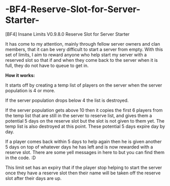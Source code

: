 -BF4-Reserve-Slot-for-Server-Starter-
=====================================

[BF4] Insane Limits V0.9.8.0 Reserve Slot for Server Starter 

It has come to my attention, mainly through fellow server owners and clan members, that it can be very difficult to start a server from empty. With this set of limits, I aim to reward anyone who help start my server with a reserved slot so that if and when they come back to the server when it is full, they do not have to queue to get in.

**How it works:**

It starts off by creating a temp list of players on the server when the server population is 4 or more.

If the server population drops below 4 the list is destroyed.

If the server population gets above 10 then it copies the first 6 players from the temp list that are still in the server to reserve list, and gives them a potential 5 days on the reserve slot but the slot is not given to them yet. The temp list is also destroyed at this point. These  potential 5 days expire day by day.

If a player comes back within 5 days to help again then he is given another 5 days on top of whatever days he has left and is now rewarded with a reserve slot. There are some yell messages in here to but you can find them in the code. :D

This limit set has an expiry that if the player stop helping to start the server once they have a reserve slot then their name will be taken off the reserve slot after their days are up.

